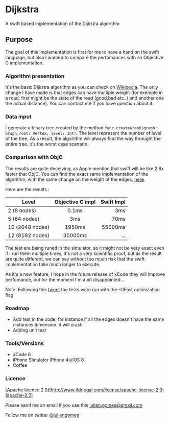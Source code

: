 # Dijkstra

A swift based implementation of the Dijkstra algorithm

## Purpose

The goal of this implementation is first for me to have a hand on the swift language, but also I wanted to compare the perfomances with an Objective C implementation.

### Algorithm presentation

It's the basic Dijkstra algorithm as you can check on [Wikipedia](http://en.wikipedia.org/wiki/Dijkstra's_algorithm). The only change I have made is that edges can have multiple weight (for exemple in a road, first might be the state of the road (good,bad etc..) and another one the actual distance).
You can contact me if you have question about it.

### Data input

I generate a binary tree created by the method `func createGraph(graph: Graph,root: Vertex, level: Int)`. The level represent the number of level of the tree.
As a result, the algorithm will always find the way throught the entire tree, it's the worst case scenario.

### Comparison with ObjC

The results are quite deceiving, as Apple mention that swift will be like 2.8x faster that ObjC. You can find the exact same implementation of the algorithm, with the same change on the weight of the edges, [here](https://github.com/juliengomes/Dijkstra-Objc)

Here are the results :

| Level        | Objective C impl           | Swift Impl  |
| ------------- |:-------------:| -----:|
| 2 (8 nodes)      | 0.1ms | 3ms |
| 5 (64 nodes)     | 3ms      |   70ms |
| 10 (2048 nodes) | 1950ms      |    55000ms |
| 12 (8192 nodes) | 30000ms      |    ... |

The test are being runed in the simulator, so it might not be very exact even if I run them multiple times, it's not a very scientific proof, but as the result are quite different, we can say without too much risk that the swift implementation take much longer to execute.

As it's a new feature, I hope in the future release of xCode they will improve perfomance, but for the moment I'm a bit disappointed...

Note: Following this [tweet](https://twitter.com/SwiftDevs/status/474988521623916544) the tests were run with the -OFast optimization flag

### Roadmap

* Add test in the code, for instance if all the edges doesn't have the same distances dimension, it will crash
* Adding unit test

### Tools/Versions

* xCode 6
* iPhone Simulator iPhone 4s/iOS 8
* Coffee

### Licence

[Apache licence 2.0](http://www.tldrlegal.com/license/apache-license-2.0-(apache-2.0)

Please send me an email if you use this julien.gomes@gmail.com

Follow me on twitter [@juliengomes](https://twitter.com/juliengomes)